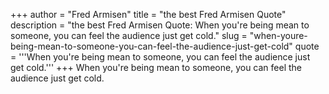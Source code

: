 +++
author = "Fred Armisen"
title = "the best Fred Armisen Quote"
description = "the best Fred Armisen Quote: When you're being mean to someone, you can feel the audience just get cold."
slug = "when-youre-being-mean-to-someone-you-can-feel-the-audience-just-get-cold"
quote = '''When you're being mean to someone, you can feel the audience just get cold.'''
+++
When you're being mean to someone, you can feel the audience just get cold.
